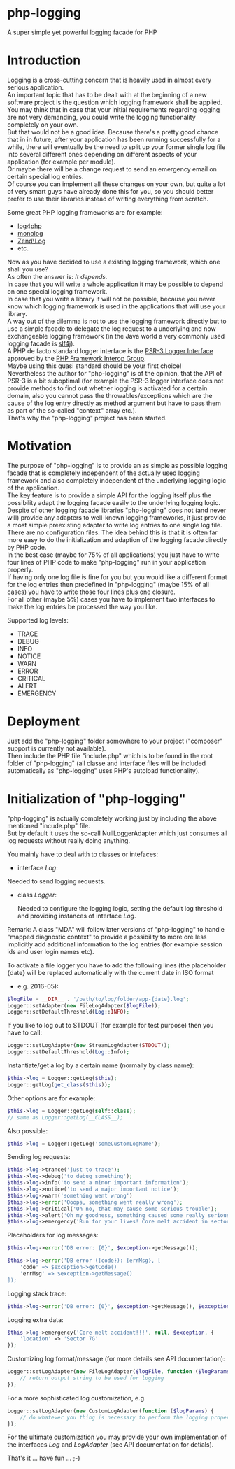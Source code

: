 # php-logging

A super simple yet powerful logging facade for PHP

# Introduction

Logging is a cross-cutting concern that is heavily used in almost every
serious application.<br>
An important topic that has to be dealt with at the beginning of a new software
project is the question which logging framework shall be applied.<br>
You may think that in case that your initial requirements regarding logging
are not very demanding, you could write the logging functionality completely
on your own.<br>
But that would not be a good idea. Because there's a pretty good chance that in
in future, after your application  has been running successfully for a while,
there will eventually be the need to split up your former single log file into
several different ones depending on different aspects of your application
(for example per module).<br>
Or maybe there will be a change request to send an emergency email on certain
special log entries.<br>
Of course you can implement all these changes on your own, but quite a lot of
very smart guys have already done this for you, so you should better prefer
to use their libraries instead of writing everything from scratch.<br>

Some great PHP logging frameworks are for example:

* [log4php](https://logging.apache.org/log4php)
* [monolog](https://github.com/Seldaek/monolog)
* [Zend\Log](http://framework.zend.com/manual/current/en/modules/zend.log.overview.html)
* etc.

Now as you have decided to use a existing logging framework, which one shall
you use?<br>
As often the answer is: *It depends.*<br>
In case that you will write a whole application it may be possible to depend
on one special logging framework.<br>
In case that you write a library it will not be possible, because you never know
which logging framework is used in the applications that will use your
library.<br>
A way out of the dilemma is not to use the logging framework directly but to use
a simple facade to delegate the log request to a underlying and now exchangeable
logging framework (in the Java world a very commonly used logging facade is
[slf4j](http://www.slf4j.org)).<br>
A PHP de facto standard logger interface is the
[PSR-3 Logger Interface](https://github.com/php-fig/fig-standards/blob/master/accepted/PSR-3-logger-interface.md)
approved by the [PHP Framework Interop Group](https://en.wikipedia.org/wiki/PHP_Standard_Recommendation).<br>
Maybe using this quasi standard should be your first choice!<br>
Nevertheless the author for "php-logging" is of the opinion, that the API of
PSR-3 is a bit suboptimal (for example the PSR-3 logger interface does not
provide methods to find out whether logging is activated for a certain domain,
also you cannot pass the throwables/exceptions which are the cause of the log
entry directly as method argument but have to pass them as part of the
so-called "context" array etc.).<br>
That's why the "php-logging" project has been started.

# Motivation

The purpose of "php-logging" is to provide an as simple as possible logging
facade that is completely independent of the actually used logging framework
and also completely independent of the underlying logging logic of the
application.<br>
The key feature is to provide a simple API for the logging itself plus the
possibility adapt the logging facade easily to the underlying logging
logic.<br>
Despite of other logging facade libraries "php-logging" does not
(and never will) provide any adapters to well-known logging frameworks, it just
provide a most simple preexisting adapter to write log entries to one single
log file.<br>
There are no configuration files. The idea behind this is that it is often far
more easy to do the initialization and adaption of the logging facade directly
by PHP code.<br>
In the best case (maybe for 75% of all applications) you just have to write
four lines of PHP code to make "php-logging" run in your application
properly.<br>
If having only one log file is fine for you but you would like a different
format for the log entries then predefined in "php-logging"
(maybe 15% of all cases) you have to write those four lines plus one
closure.<br>
For all other (maybe 5%) cases you have to implement two interfaces to
make the log entries be processed the way you like.

Supported log levels:

* TRACE
* DEBUG
* INFO
* NOTICE
* WARN
* ERROR
* CRITICAL
* ALERT
* EMERGENCY


# Deployment

Just add the "php-logging" folder somewhere to your project
("composer" support is currently not available).<br>
Then include the PHP file "include.php" which is to be found in the root
folder of  "php-logging" (all classe and interface files will be included
automatically as "php-logging" uses PHP's autoload functionality).

# Initialization of "php-logging"

"php-logging" is actually completely working just by including the above
mentioned "incude.php" file.<br>
But by default it uses the so-call NullLoggerAdapter which just consumes all
log requests without really doing anything.

You mainly have to deal with to classes or intefaces:

*  interface *Log*:

  Needed to send logging requests.

* class *Logger*:

  Needed to configure the logging logic, setting the default log threshold
  and providing instances of interface
  *Log*.

Remark: A class "MDA" will follow later versions of "php-logging" to handle
"mapped diagnostic context" to provide a possibility to more ore less
implicitly add additional information to the log entries (for example session
ids and user login names etc).

To activate a file logger you have to add the following lines (the placeholder
{date} will be replaced automatically with the current date in ISO format
- e.g. 2016-05):

```php
$logFile = __DIR__ . '/path/to/log/folder/app-{date}.log';
Logger::setAdapter(new FileLogAdapter($logFile));
Logger::setDefaultThreshold(Log::INFO);
```

If you like to log out to STDOUT (for example for test purpose) then you have to call:

```php
Logger::setLogAdapter(new StreamLogAdapter(STDOUT));
Logger::setDefaultThreshold(Log::Info);
```
Instantiate/get a log by a certain name (normally by class name):

```php
$this->log = Logger::getLog($this);
Logger::getLog(get_class($this));
```
Other options are for example:

```php
$this->log = Logger::getLog(self::class);
// same as Logger::getLog(__CLASS__);
```
Also possible:

```php
$this->log = Logger::getLog('someCustomLogName');
```

Sending log requests:

```php
$this->log->trance('just to trace');
$this->log->debug('to debug something');
$this->log->info('to send a minor important information');
$this->log->notice('to send a major important notice');
$this->log->warn('something went wrong')
$this->log->error('Ooops, something went really wrong');
$this->log->critical('Oh no, that may cause some serious trouble');
$this->log->alert('Oh my goodness, something caused some really serious trouble');
$this->log->emergency('Run for your lives! Core melt accident in sector 7G!!!');
```
Placeholders for log messages:

```php
$this->log->error('DB error: {0}', $exception->getMessage());

$this->log->error('DB error ({code}): {errMsg}, [
    'code' => $exception->getCode()
    'errMsg' => $exception->getMessage()
]);

```
Logging stack trace:

```php
$this->log->error('DB error: {0}', $exception->getMessage(), $exception);
```
Logging extra data:

```php
$this->log->emergency('Core melt accident!!!', null, $exception, {
    'location' => 'Sector 7G'
});
```

Customizing log format/message (for more details see API documentation):

```php
Logger::setLogAdapter(new FileLogAdapter($logFile, function ($logParams) {
    // return output string to be used for logging
});
```

For a more sophisticated log customization, e.g.

```php
Logger::setLogAdapter(new CustomLogAdapter(function ($logParams) {
    // do whatever you thing is necessary to perform the logging properly
});
```

For the ultimate customization you may provide your own implementation of
the interfaces *Log* and *LogAdapter* (see API documentation for detials).

That's it ... have fun ... ;-)
